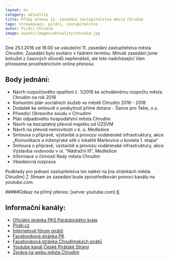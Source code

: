 ```yaml
---
layout: eu
category: aktuality
title: Přímý přenos 11. zasedání zastupitelstva města Chrudim
tags: streamovani, piráti, zastupitelstvo
autor: Piráti Chrudim
image: assets/images/aktuality/chrudim.jpg
---
```


Dne 25.1.2016 od 16:00 se uskuteční 11. zasedání zastupitelstva města Chrudim.
Zasedání bylo svoláno v řádném termínu.
Minulé zasedání jsme bohužel z časových důvodů nepřenášeli, ale toto nadcházející Vám přineseme prostřednictvím
online přenosu. 

Body jednání:
-------------
* Návrh rozpočtového opatření č. 1/2016 ke schválenému rozpočtu města Chrudim na rok 2016 
* Komunitní plán sociálních služeb ve městě Chrudim 2016 - 2018 
* Dodatek ke smlouvě o poskytnutí přímé dotace - Šance pro Tebe, o.s. 
* Přísedící Okresního soudu v Chrudimi 
* Plán odpadového hospodářství města Chrudim 
* Návrh na bezúplatný převod majetku od ÚZSVM 
* Návrh na převod nemovitosti v k. ú. Medlešice 
* Smlouva o přípravě, výstavbě a provozu vodárenské infrastruktury, akce „Komunikace a inženýrské sítě v lokalitě Markovice u kostela 1. etapa“ 
* Smlouva o přípravě, výstavbě a provozu vodárenské infrastruktury, akce Výstavba vodovodu v ul. "Nádražní III", Medlešice 
* Informace o činnosti Rady města Chrudim 
* Všeobecná rozprava 


Podklady pro jednaní zastupitelstva lze nalést na [na stránkách města Chrudim] [7].
Stream ze zasedání bude zprostředkován pomocí kanálu na *youtube.com*. 

#####Odkaz na přímý přenos:
[server youtube.com] [6]


Informační kanály:
------------------
* [Oficiální stránka PKS Pardubického kraje][1]
* [Piráti.cz][2]
* [Internetové fórum pirátů][3]
* [Facebooková stránka PK][4]
* [Facebooková stránka Chrudimských pirátů][5]
* [Youtube kanál České Pirátské Strany][8]
* [Zpráva na webu města Chrudim][9]

[1]: https://www.pirati.cz/regiony/pardubicko/start
[2]: https://www.pirati.cz
[3]: https://forum.pirati.cz
[4]: https://www.facebook.com/pages/Pir%C3%A1ti-Pardubick%C3%BD-kraj/161396423900274?ref=ts&fref=ts
[5]: https://www.facebook.com/CeskaPiratskaStranaChrudim?fref=ts
[6]: https://www.youtube.com/watch?v=NNgnTUkex78
[7]: http://www.chrudim-city.cz/eTED/%28S%28hdtgpm3k2e4yko55s2xvkqji%29%29/tedprgjed.aspx?id=3240
[8]: https://www.youtube.com/channel/UC_zxYLGrkmrYazYt0MzyVlA
[9]: http://www.chrudim.eu/mesto/aktualne.html/14_3119-25.-ledna-zaseda-zastupitelstvo-mesta
